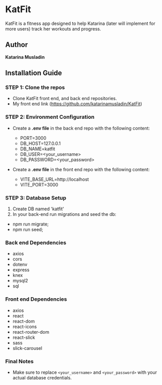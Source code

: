 # KatFit

KatFit is a fitness app designed to help Katarina (later will implement for more users) track her workouts and progress. 

## Author

**Katarina Musladin**

## Installation Guide

### STEP 1: Clone the repos
- Clone KatFit front end, and back end repositories.
- My front end link (https://github.com/katarinamusladin/KatFit)


### STEP 2: Environment Configuration
- Create a **.env file** in the back end repo with the following content:
  - PORT=3000
  - DB_HOST=127.0.0.1
  - DB_NAME=katfit
  - DB_USER=<your_username>
  - DB_PASSWORD=<your_password>

- Create a **.env file** in the front end repo with the following content:
  - VITE_BASE_URL=http://localhost
  - VITE_PORT=3000

 ### STEP 3: Database Setup

1. Create DB named 'katfit'
2. In your back-end run migrations and seed the db:
  - npm run migrate;
  - npm run seed;

### Back end Dependencies
- axios
- cors
- dotenv
- express
- knex
- mysql2
- sql

### Front end Dependencies
- axios
- react
- react-dom
- react-icons
- react-router-dom
- react-slick
- sass
- slick-carousel

### Final Notes
- Make sure to replace `<your_username>` and `<your_password>` with your actual database credentials.